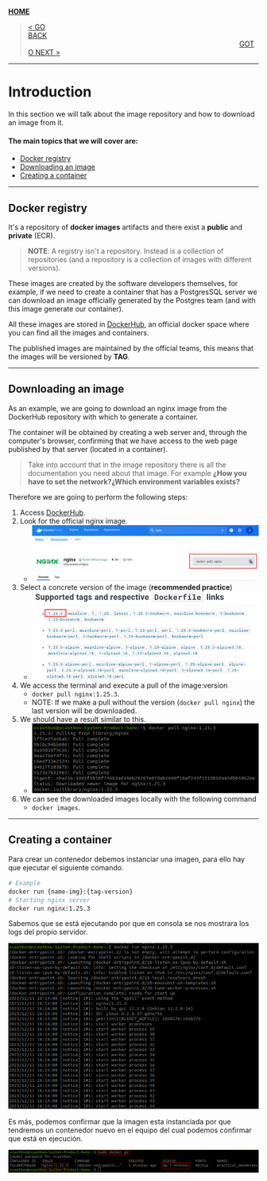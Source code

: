 [__HOME__](../../README.md)

> [< GO BACK](./1_installation.md)&nbsp;&nbsp;&nbsp;&nbsp;&nbsp;&nbsp;&nbsp;&nbsp;&nbsp;&nbsp;&nbsp;&nbsp;&nbsp;&nbsp;&nbsp;&nbsp;&nbsp;&nbsp;&nbsp;&nbsp;&nbsp;&nbsp;&nbsp;&nbsp;&nbsp;&nbsp;&nbsp;&nbsp;&nbsp;&nbsp;&nbsp;&nbsp;&nbsp;&nbsp;&nbsp;&nbsp;&nbsp;&nbsp;&nbsp;&nbsp;&nbsp;&nbsp;&nbsp;&nbsp;&nbsp;&nbsp;&nbsp;&nbsp;&nbsp;&nbsp;&nbsp;&nbsp;&nbsp;&nbsp;&nbsp;&nbsp;&nbsp;&nbsp;&nbsp;&nbsp;&nbsp;&nbsp;&nbsp;&nbsp;&nbsp;&nbsp;&nbsp;&nbsp;&nbsp;&nbsp;&nbsp;&nbsp;&nbsp;&nbsp;&nbsp;&nbsp;&nbsp;&nbsp;&nbsp;&nbsp;&nbsp;&nbsp;&nbsp;&nbsp;&nbsp;&nbsp;&nbsp;&nbsp;&nbsp;&nbsp;&nbsp;&nbsp;&nbsp;&nbsp;&nbsp;&nbsp;&nbsp;&nbsp;&nbsp;&nbsp;&nbsp;&nbsp;&nbsp;&nbsp;&nbsp;&nbsp;&nbsp;&nbsp;&nbsp;&nbsp;&nbsp;&nbsp;&nbsp;&nbsp;&nbsp;&nbsp;&nbsp;&nbsp;&nbsp;&nbsp;&nbsp;&nbsp;&nbsp;&nbsp;&nbsp;&nbsp;&nbsp;&nbsp;&nbsp;&nbsp;&nbsp;&nbsp;&nbsp;&nbsp;&nbsp;&nbsp;&nbsp;&nbsp;&nbsp;&nbsp;&nbsp;&nbsp;&nbsp;&nbsp;&nbsp;&nbsp;&nbsp;&nbsp;&nbsp;&nbsp;&nbsp;&nbsp;&nbsp;&nbsp;&nbsp;&nbsp;&nbsp;&nbsp;&nbsp;&nbsp;&nbsp;&nbsp;&nbsp;&nbsp;&nbsp;&nbsp;&nbsp;&nbsp;&nbsp;&nbsp;&nbsp;&nbsp;&nbsp;&nbsp;&nbsp;&nbsp;&nbsp;&nbsp;&nbsp;&nbsp;&nbsp;&nbsp;&nbsp;&nbsp;&nbsp;&nbsp;&nbsp;&nbsp;&nbsp;&nbsp;&nbsp;&nbsp;&nbsp;&nbsp;&nbsp;&nbsp;&nbsp;&nbsp;&nbsp;&nbsp;&nbsp;&nbsp;&nbsp;&nbsp;&nbsp;&nbsp;&nbsp;&nbsp;&nbsp;&nbsp;&nbsp;&nbsp;&nbsp;&nbsp;&nbsp;&nbsp;[GOTO NEXT >](./3_containers.md)
---
# Introduction

In this section we will talk about the image repository and how to download an image from it.

#### The main topics that we will cover are:
- [Docker registry](#docker-registry)
- [Downloading an image](#downloading-an-image)
- [Creating a container](#creating-a-container)

---

## Docker registry

It's a repository of __docker images__ artifacts and there exist a __public__ and __private__ (ECR).

> __NOTE__: A registry isn't a repository. Instead is a collection of repositories (and a repository is a collection of images with different versions).

These images are created by the software developers themselves, for example, if we need to create a container that has a PostgresSQL server we can download an image officially generated by the Postgres team (and with this image generate our container).

All these images are stored in [DockerHub](https://hub.docker.com/), an official docker space where you can find all the images and containers.

The published images are maintained by the official teams, this means that the images will be versioned by __TAG__.

---

## Downloading an image

As an example, we are going to download an nginx image from the DockerHub repository with which to generate a container.

The container will be obtained by creating a web server and, through the computer's browser, confirming that we have access to the web page published by that server (located in a container).

> Take into account that in the image repository there is all the documentation you need about that image. For example __¿How you have to set the network?¿Which environment variables exists?__

Therefore we are going to perform the following steps:
1. Access [DockerHub](https://hub.docker.com/).
2. Look for the official nginx image.
    - ![nginx](static/nginx.png)
3. Select a concrete version of the image (__recommended practice__)
    - ![concrete version](static/concrete_version.png)
4. We access the terminal and execute a pull of the image:version
    - `docker pull nginx:1.25.3`.
    - NOTE: If we make a pull without the version (`docker pull nginx`) the last version will be downloaded.
5. We should have a result similar to this.
    - ![download_img](static/download_img.png)
6. We can see the downloaded images locally with the following command
    - `docker images`.

---

## Creating a container

Para crear un contenedor debemos instanciar una imagen, para ello hay que ejecutar el siguiente comando.

```bash
# Example
docker run {name-img}:{tag-version}
# Starting nginx server
docker run nginx:1.25.3
```

Sabemos que se está ejecutando por que en consola se nos mostrara los logs del propio servidor.

![nginx logs](static/nginx_logs.png)

Es más, podemos confirmar que la imagen esta instanciada por que tendremos un contenedor nuevo en el equipo del cual podemos confirmar que está en ejecución.

![Containers](static/list_container.png)
